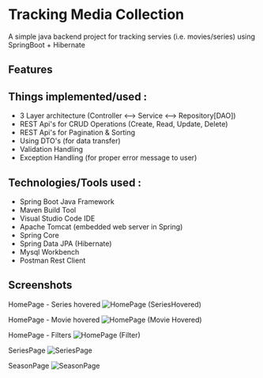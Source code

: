 # Tracking Media Collection

A simple java backend project for tracking servies (i.e. movies/series) using SpringBoot + Hibernate

## Features

## Things implemented/used :

- 3 Layer architecture (Controller <--> Service <--> Repository[DAO])
- REST Api's for CRUD Operations (Create, Read, Update, Delete)
- REST Api's for Pagination & Sorting
- Using DTO's (for data transfer)
- Validation Handling
- Exception Handling (for proper error message to user)
<!-- - JWT based authentication
- Role based authentication (diff access for admins & users)
- Api's for Login & Register -->

## Technologies/Tools used :

- Spring Boot Java Framework
- Maven Build Tool
- Visual Studio Code IDE
- Apache Tomcat (embedded web server in Spring)
- Spring Core
- Spring Data JPA (Hibernate)
- Mysql Workbench
- Postman Rest Client
<!-- - Swagger
- Spring Security (JWT) -->

## Screenshots
HomePage - Series hovered
![HomePage (SeriesHovered)](https://github.com/Aakkiieezz/track_servie/assets/67866166/6cef4b91-104a-47a0-a3dc-bd8437285e7d)

HomePage - Movie hovered
![HomePage (Movie Hovered)](https://github.com/Aakkiieezz/track_servie/assets/67866166/3c7149af-2fab-4a9d-993d-ab06c4b5b147)

HomePage - Filters
![HomePage (Filter)](https://github.com/Aakkiieezz/track_servie/assets/67866166/36b0fa62-ef17-42cb-8821-d2b4ae964d99)

SeriesPage
![SeriesPage](https://github.com/Aakkiieezz/track_servie/assets/67866166/7c6a5500-4b4f-4641-83a7-49ef044aae94)

SeasonPage
![SeasonPage](https://github.com/Aakkiieezz/track_servie/assets/67866166/707dad65-bc6a-4a17-bfee-3ae1badc09c8)


